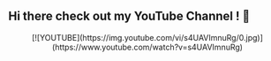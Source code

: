 ## Hi there check out my YouTube Channel ! 👋
<div align="center">
[![YOUTUBE](https://img.youtube.com/vi/s4UAVImnuRg/0.jpg)](https://www.youtube.com/watch?v=s4UAVImnuRg)
</div>
<!--
**FnSK4R17s/FnSK4R17s** is a ✨ _special_ ✨ repository because its `README.md` (this file) appears on your GitHub profile.

Here are some ideas to get you started:

- 🔭 I’m currently working on ...
- 🌱 I’m currently learning ...
- 👯 I’m looking to collaborate on ...
- 🤔 I’m looking for help with ...
- 💬 Ask me about ...
- 📫 How to reach me: ...
- 😄 Pronouns: ...
- ⚡ Fun fact: ...
-->
